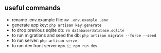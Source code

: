 ## useful commands
- rename .env.example file: `mv .env.example .env`
- generate app key: `php artisan key:generate`
- to drop previous sqlite db: `rm database/database.sqlite`
- to run migrations and seed the db: `php artisan migrate --force --seed`
- to run server: `php artisan serve`
- to run dev front server `npm i; npm run dev`